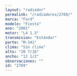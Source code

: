```yaml
---
layout: "radiador"
permalink: "/radiadores/2769/"
marca: "Ford"
modelo: "Fiesta"
ano: "2001"
motor: "L4 1.3"
transmision: "Estándar"
parte: "M-341"
clima: "Sin clima"
alto: "20 7/16"
ancho: "12 1/2"
observaciones: ""
id: "2769"
---
```



